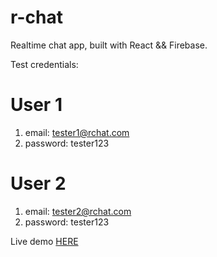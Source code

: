 # r-chat

Realtime chat app, built with React && Firebase.

Test credentials:

# User 1
1. email: tester1@rchat.com
2. password: tester123

# User 2
1. email: tester2@rchat.com
2. password: tester123

Live demo <a href="r-chat01.netlify.app" target="_blank">HERE</a>
